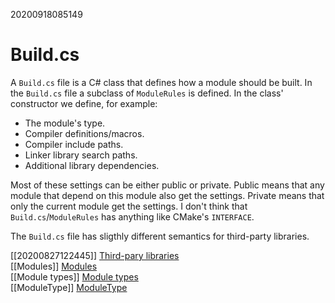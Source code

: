 20200918085149

# Build.cs

A `Build.cs` file is a C# class that defines how a module should be built.
In the `Build.cs` file a subclass of `ModuleRules` is defined.
In the class' constructor we define, for example:
- The module's type.
- Compiler definitions/macros.
- Compiler include paths.
- Linker library search paths.
- Additional library dependencies.

Most of these settings can be either public or private.
Public means that any module that depend on this module also get the settings.
Private means that only the current module get the settings.
I don't think that `Build.cs`/`ModuleRules` has anything like CMake's `INTERFACE`.

The `Build.cs` file has sligthly different semantics for third-party libraries.

[[20200827122445]] [Third-pary libraries](./Third-pary%20libraries.md)  
[[Modules]] [Modules](./Modules.md)  
[[Module types]] [Module types](./Module%20types.md)  
[[ModuleType]] [ModuleType](./ModuleType.md)  
